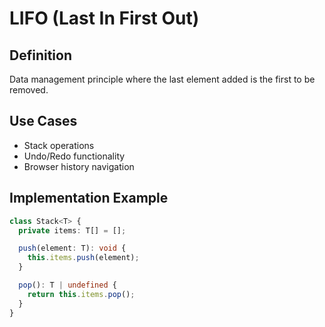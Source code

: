 # LIFO (Last In First Out)

## Definition

Data management principle where the last element added is the first to be removed.

## Use Cases

- Stack operations
- Undo/Redo functionality
- Browser history navigation

## Implementation Example

```typescript
class Stack<T> {
  private items: T[] = [];

  push(element: T): void {
    this.items.push(element);
  }

  pop(): T | undefined {
    return this.items.pop();
  }
}
```